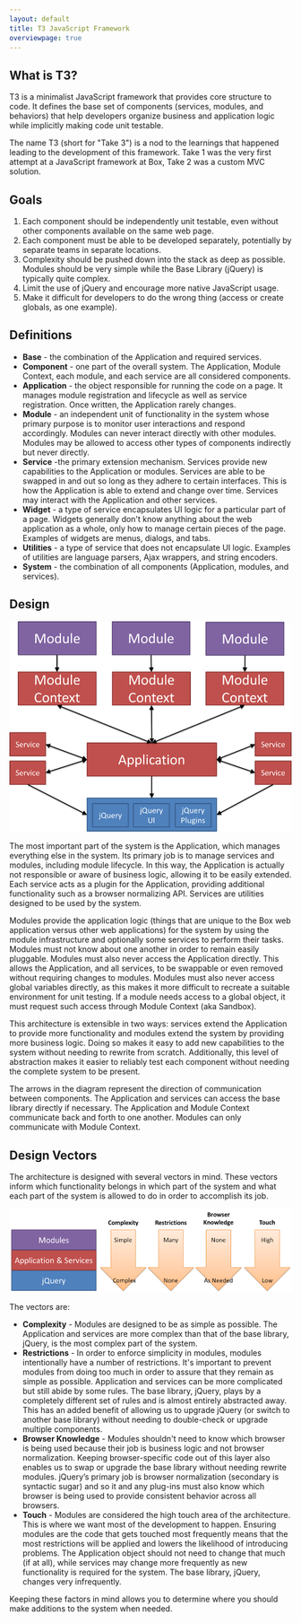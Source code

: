 ```yaml
---
layout: default
title: T3 JavaScript Framework
overviewpage: true
---
```


What is T3?
-----------

T3 is a minimalist JavaScript framework that provides core structure to code. It defines the base set of components (services, modules, and behaviors) that help developers organize business and application logic while implicitly making code unit testable.

The name T3 (short for "Take 3") is a nod to the learnings that happened leading to the development of this framework. Take 1 was the very first attempt at a JavaScript framework at Box, Take 2 was a custom MVC solution.

Goals
-----
1. Each component should be independently unit testable, even without other components available on the same web page.
1. Each component must be able to be developed separately, potentially by separate teams in separate locations.
1. Complexity should be pushed down into the stack as deep as possible. Modules should be very simple while the Base Library (jQuery) is typically quite complex.
1. Limit the use of jQuery and encourage more native JavaScript usage.
1. Make it difficult for developers to do the wrong thing (access or create globals, as one example).

Definitions
-----------
 * __Base__ - the combination of the Application and required services.
 * __Component__ - one part of the overall system. The Application, Module Context, each module, and each service are all considered components.
 * __Application__ - the object responsible for running the code on a page. It manages module registration and lifecycle as well as service registration. Once written, the Application rarely changes.
 * __Module__ - an independent unit of functionality in the system whose primary purpose is to monitor user interactions and respond accordingly. Modules can never interact directly with other modules. Modules may be allowed to access other types of components indirectly but never directly.
 * __Service__ -the primary extension mechanism. Services provide new capabilities to the Application or modules. Services are able to be swapped in and out so long as they adhere to certain interfaces. This is how the Application is able to extend and change over time. Services may interact with the Application and other services.
 * __Widget__ - a type of service encapsulates UI logic for a particular part of a page. Widgets generally don't know anything about the web application as a whole, only how to manage certain pieces of the page. Examples of widgets are menus, dialogs, and tabs.
 * __Utilities__ - a type of service that does not encapsulate UI logic. Examples of utilities are language parsers, Ajax wrappers, and string encoders.
 * __System__ - the combination of all components (Application, modules, and services).


Design
------
![T3 Architecture Design](img/t3-design-architecture.png "T3 Architecture Design")

The most important part of the system is the Application, which manages everything else in the system.
Its primary job is to manage services and modules, including module lifecycle. In this way, the Application
is actually not responsible or aware of business logic, allowing it to be easily extended. Each service acts
as a plugin for the Application, providing additional functionality such as a browser normalizing API.
Services are utilities designed to be used by the system.

Modules provide the application logic (things that are unique to the Box web application versus other web
applications) for the system by using the module infrastructure and optionally some services to perform their
tasks. Modules must not know about one another in order to remain easily pluggable. Modules must also never
access the Application directly. This allows the Application, and all services, to be swappable or even
removed without requiring changes to modules. Modules must also never access global variables directly,
as this makes it more difficult to recreate a suitable environment for unit testing. If a module needs
access to a global object, it must request such access through Module Context (aka Sandbox).

This architecture is extensible in two ways: services extend the Application to provide more functionality
and modules extend the system by providing more business logic. Doing so makes it easy to add new capabilities
to the system without needing to rewrite from scratch. Additionally, this level of abstraction makes it
easier to reliably test each component without needing the complete system to be present.

The arrows in the diagram represent the direction of communication between components. The Application
and services can access the base library directly if necessary. The Application and Module Context
communicate back and forth to one another. Modules can only communicate with Module Context.

Design Vectors
--------------
The architecture is designed with several vectors in mind. These vectors inform which functionality
belongs in which part of the system and what each part of the system is allowed to do in order to
accomplish its job.

![T3 Design Vectors](img/t3-design-vectors.png "T3 Design Vectors")

The vectors are&colon;

* __Complexity__ - Modules are designed to be as simple as possible. The Application and services are more complex than that of the base library, jQuery, is the most complex part of the system.
* __Restrictions__ - In order to enforce simplicity in modules, modules intentionally have a number of restrictions. It's important to prevent modules from doing too much in order to assure that they remain as simple as possible. Application and services can be more complicated but still abide by some rules. The base library, jQuery, plays by a completely different set of rules and is almost entirely abstracted away. This has an added benefit of allowing us to upgrade jQuery (or switch to another base library) without needing to double-check or upgrade multiple components.
* __Browser Knowledge__ - Modules shouldn't need to know which browser is being used because their job is business logic and not browser normalization. Keeping browser-specific code out of this layer also enables us to swap or upgrade the base library without needing rewrite modules. jQuery’s primary job is browser normalization (secondary is syntactic sugar) and so it and any plug-ins must also know which browser is being used to provide consistent behavior across all browsers.
* __Touch__ - Modules are considered the high touch area of the architecture. This is where we want most of the development to happen. Ensuring modules are the code that gets touched most frequently means that the most restrictions will be applied and lowers the likelihood of introducing problems. The Application object should not need to change that much (if at all), while services may change more frequently as new functionality is required for the system. The base library, jQuery, changes very infrequently.

Keeping these factors in mind allows you to determine where you should make additions to the system when needed.
